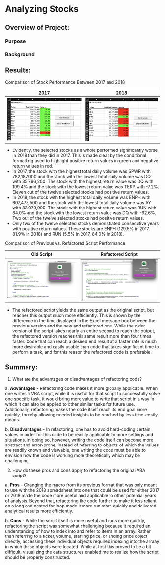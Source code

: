 # Analyzing Stocks

## Overview of Project: 
### Purpose

### Background


## Results: 
Comparison of Stock Performance Between 2017 and 2018

2017            |  2018
:-------------------------:|:-------------------------:
![](https://github.com/vivek-gurumoorthy/stock-analysis/blob/main/Screen%20Shot%202022-07-28%20at%202.59.21%20PM.png)  |  ![](https://github.com/vivek-gurumoorthy/stock-analysis/blob/main/Screen%20Shot%202022-07-28%20at%202.59.58%20PM.png)
- Evidently, the selected stocks as a whole performed significantly worse in 2018 than they did in 2017. This is made clear by the conditional formatting used to highlight positive return values in green and negative return values in red.
- In 2017, the stock with the highest total daily volume was SPWR with 782,187,000 and the stock with the lowest total daily volume was DQ with 35,796,200. The stock with the highest return value was DQ with 199.4% and the stock with the lowest return value was TERP with -7.2%. Eleven out of the twelve selected stocks had positive return values. 
- In 2018, the stock with the highest total daily volume was ENPH with 607,473,500 and the stock with the lowest total daily volume was AY with 83,079,900. The stock with the highest return value was RUN with 84.0% and the stock with the lowest return value was DQ with -62.6%. Two out of the twelve selected stocks had positive return values.
- Only two of the twelve selected stocks demonstrated consecutive years with positive return values. These stocks are ENPH (129.5% in 2017, 81.9% in 2018) and RUN (5.5% in 2017, 84.0% in 2018).

Comparison of Previous vs. Refactored Script Performance

Old Script            |  Refactored Script
:-------------------------:|:-------------------------:
![](https://github.com/vivek-gurumoorthy/stock-analysis/blob/main/Old_2018.png)  |  ![](https://github.com/vivek-gurumoorthy/stock-analysis/blob/main/Refactored_2018.png)
- The refactored script yields the same output as the original script, but reaches this output much more efficiently. This is shown by the difference in the time displayed in the Excel message box between the previous version and the new and refactored one. While the older version of the script takes nearly an entire second to reach the output, the refactored version reaches this same result more than four times faster. Code that can reach a desired end result at a faster rate is much more desirable and easily usable than code that takes significant time to perform a task, and for this reason the refactored code is preferable.

## Summary: 
1. What are the advantages or disadvantages of refactoring code?

  a. **Advantages** - Refactoring code makes it more globally applicable. When one writes a VBA script, while it is useful for that script to successfully solve one specific task, it would bring more value to write that script in a way in which it can also be applied to other similar tasks for future use. Additionally, refactoring makes the code itself reach its end goal more quickly, thereby allowing needed insights to be reached by less time-costly means.
  
  b. **Disadvantages** - In refactoring, one has to avoid hard-coding certain values in order for this code to be readily applicable to more settings and situations. In doing so, however, writing the code itself can become more abstract and error-prone. Instead of referring to objects of which the values are readily known and viewable, one writing the code must be able to envision how the code is working more theoretically which may be challenging.  

2. How do these pros and cons apply to refactoring the original VBA script?

  a. **Pros** - Changing the macro from its previous format that was only meant to use with the 2018 spreadsheet into one that could be used for either 2017 or 2018 made the code more useful and applicable to other potential years of analysis. Beyond that, refactoring the code further to make it less reliant on a long and nested for loop made it more run more quickly and delivered analytical results more efficiently.
  
  b. **Cons** - While the script itself is more useful and runs more quickly, refactoring the script was somewhat challenging because it required an understanding of how to index into and refer to items in an array. Rather than referring to a ticker, volume, starting price, or ending price object directly, accessing these individual objects required indexing into the arraay in which these objects were located. While at first this proved to be a bit difficult, visualizing the data structures enabled me to realize how the script should be properly constructed. 


